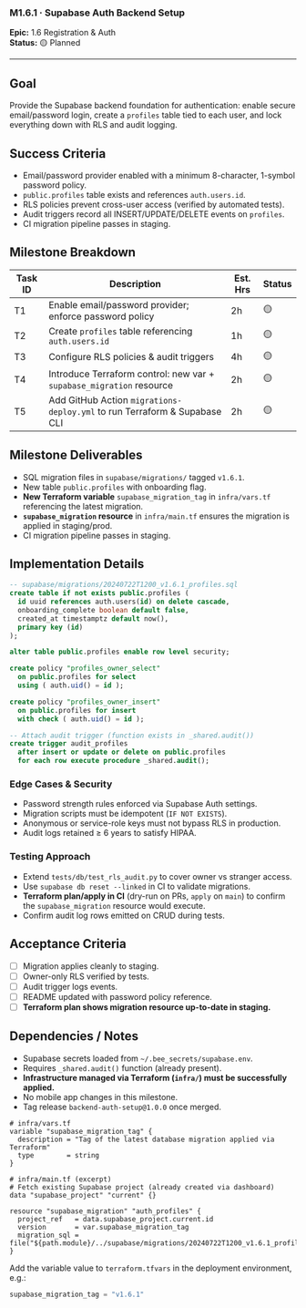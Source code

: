 ### M1.6.1 · Supabase Auth Backend Setup

**Epic:** 1.6 Registration & Auth\
**Status:** 🟡 Planned

---

## Goal

Provide the Supabase backend foundation for authentication: enable secure
email/password login, create a `profiles` table tied to each user, and lock
everything down with RLS and audit logging.

## Success Criteria

- Email/password provider enabled with a minimum 8-character, 1-symbol password
  policy.
- `public.profiles` table exists and references `auth.users.id`.
- RLS policies prevent cross-user access (verified by automated tests).
- Audit triggers record all INSERT/UPDATE/DELETE events on `profiles`.
- CI migration pipeline passes in staging.

## Milestone Breakdown

| Task ID | Description                                                               | Est. Hrs | Status |
| ------- | ------------------------------------------------------------------------- | -------- | ------ |
| T1      | Enable email/password provider; enforce password policy                   | 2h       | 🟡     |
| T2      | Create `profiles` table referencing `auth.users.id`                       | 1h       | 🟡     |
| T3      | Configure RLS policies & audit triggers                                   | 4h       | 🟡     |
| T4      | Introduce Terraform control: new var + `supabase_migration` resource      | 2h       | 🟡     |
| T5      | Add GitHub Action `migrations-deploy.yml` to run Terraform & Supabase CLI | 2h       | 🟡     |

## Milestone Deliverables

- SQL migration files in `supabase/migrations/` tagged `v1.6.1`.
- New table `public.profiles` with onboarding flag.
- **New Terraform variable** `supabase_migration_tag` in `infra/vars.tf`
  referencing the latest migration.
- **`supabase_migration` resource** in `infra/main.tf` ensures the migration is
  applied in staging/prod.
- CI migration pipeline passes in staging.

## Implementation Details

```sql
-- supabase/migrations/20240722T1200_v1.6.1_profiles.sql
create table if not exists public.profiles (
  id uuid references auth.users(id) on delete cascade,
  onboarding_complete boolean default false,
  created_at timestamptz default now(),
  primary key (id)
);

alter table public.profiles enable row level security;

create policy "profiles_owner_select"
  on public.profiles for select
  using ( auth.uid() = id );

create policy "profiles_owner_insert"
  on public.profiles for insert
  with check ( auth.uid() = id );

-- Attach audit trigger (function exists in _shared.audit())
create trigger audit_profiles
  after insert or update or delete on public.profiles
  for each row execute procedure _shared.audit();
```

### Edge Cases & Security

- Password strength rules enforced via Supabase Auth settings.
- Migration scripts must be idempotent (`IF NOT EXISTS`).
- Anonymous or service-role keys must not bypass RLS in production.
- Audit logs retained ≥ 6 years to satisfy HIPAA.

### Testing Approach

- Extend `tests/db/test_rls_audit.py` to cover owner vs stranger access.
- Use `supabase db reset --linked` in CI to validate migrations.
- **Terraform plan/apply in CI** (dry-run on PRs, `apply` on `main`) to confirm
  the `supabase_migration` resource would execute.
- Confirm audit log rows emitted on CRUD during tests.

## Acceptance Criteria

- [ ] Migration applies cleanly to staging.
- [ ] Owner-only RLS verified by tests.
- [ ] Audit trigger logs events.
- [ ] README updated with password policy reference.
- [ ] **Terraform plan shows migration resource up-to-date in staging.**

## Dependencies / Notes

- Supabase secrets loaded from `~/.bee_secrets/supabase.env`.
- Requires `_shared.audit()` function (already present).
- **Infrastructure managed via Terraform (`infra/`) must be successfully
  applied.**
- No mobile app changes in this milestone.
- Tag release `backend-auth-setup@1.0.0` once merged.

```hcl
# infra/vars.tf
variable "supabase_migration_tag" {
  description = "Tag of the latest database migration applied via Terraform"
  type        = string
}

# infra/main.tf (excerpt)
# Fetch existing Supabase project (already created via dashboard)
data "supabase_project" "current" {}

resource "supabase_migration" "auth_profiles" {
  project_ref   = data.supabase_project.current.id
  version       = var.supabase_migration_tag
  migration_sql = file("${path.module}/../supabase/migrations/20240722T1200_v1.6.1_profiles.sql")
}
```

Add the variable value to `terraform.tfvars` in the deployment environment,
e.g.:

```tfvars
supabase_migration_tag = "v1.6.1"
```
